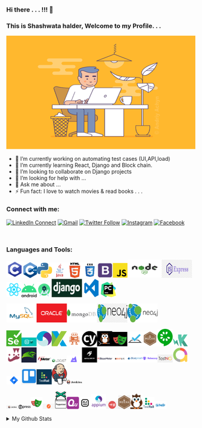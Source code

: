 ### Hi there . . . !!! 👋

### This is Shashwata halder, Welcome to my Profile. . .
<!-- <img src="https://github.com/sh-qups/sh-qups/blob/main/images/intro_img/intro_img_1.gif" width=500 height=300 /> -->
<!-- <img src="https://github.com/sh-qups/sh-qups/blob/main/images/intro_img/intro_img_2.gif" width=500 height=300 /> -->
<!-- <img src="https://github.com/sh-qups/sh-qups/blob/main/images/intro_img/intro_img_3.gif" width=500 height=300 /> -->
<img src="https://github.com/sh-qups/sh-qups/blob/main/images/intro_img/intro_img_4.gif" width=500 height=300 />
<!--
**sh-qups/sh-qups** is a ✨ _special_ ✨ repository because its `README.md` (this file) appears on your GitHub profile.
-->

- 🔭 I’m currently working on automating test cases (UI,API,load)
- 🌱 I’m currently learning React, Django and Block chain.
- 👯 I’m looking to collaborate on Django projects
- 🤔 I’m looking for help with ...
- 💬 Ask me about ...
- ⚡ Fun fact: I love to watch movies & read books . . .

### Connect with me:
[![LinkedIn Connect](https://img.shields.io/badge/%20-Connect-black?color=222244&labelColor=000000&logo=linkedin&logoColor=f5f7fe)](https://www.linkedin.com/in/shashwata-halder/)
[![Gmail](https://img.shields.io/badge/%20-Send%20Mail-black?color=222244&labelColor=000000&logo=gmail&logoColor=f5f7fe)](mailto:shashwatahalder01@gmail.com?subject=From%20GitHub&cc=marjan.md@northsouth.edu&body=Howdy!,%20Contacting%20from%20GitHub)
[![Twitter Follow](https://img.shields.io/badge/dynamic/json.svg?color=222244&labelColor=000000&logo=twitter&logoColor=f5f7fe&label=&query=%24[0].followers_count&url=https%3A%2F%2Fcdn.syndication.twimg.com%2Fwidgets%2Ffollowbutton%2Finfo.json%3Fscreen_names%3Drashadtanjim&suffix=%20Followers)](https://twitter.com/shashwata_rk)
[![Instagram](https://img.shields.io/badge/%20-Instagram-black?color=222244&labelColor=000000&logo=instagram&logoColor=ffffff)](https://www.instagram.com/shashwatax001/)
[![Facebook](https://img.shields.io/badge/%20-Facebook-black?color=222244&labelColor=000000&logo=facebook&logoColor=ffffff)](https://www.facebook.com/shashwata.halder)


<br /> 

### Languages and Tools:
<img src="https://github.com/sh-qups/sh-qups/blob/main/images/logo/c.png" width=45 /><img src="https://github.com/sh-qups/sh-qups/blob/main/images/logo/c++.png" width=36 /><img src="https://github.com/sh-qups/sh-qups/blob/main/images/logo/python.png" width=40 /><img src="https://github.com/sh-qups/sh-qups/blob/main/images/logo/java1.png" width=40 /><img src="https://github.com/sh-qups/sh-qups/blob/main/images/logo/html1.png" width=40 /><img src="https://github.com/sh-qups/sh-qups/blob/main/images/logo/css3.png" width=40 /><img src="https://github.com/sh-qups/sh-qups/blob/main/images/logo/bootstrap1.png" width=40 /><img src="https://github.com/sh-qups/sh-qups/blob/main/images/logo/js.png" width=40 /><img src="https://github.com/sh-qups/sh-qups/blob/main/images/logo/nodejs.png" width=90 height=48 /><img src="https://github.com/sh-qups/sh-qups/blob/main/images/logo/Expressjs.png" width=80 height=48 /><img src="https://github.com/sh-qups/sh-qups/blob/main/images/logo/react.png" width=40 /><img src="https://github.com/sh-qups/sh-qups/blob/main/images/logo/android.png" width=40 /><img src="https://github.com/sh-qups/sh-qups/blob/main/images/logo/AndroidStudio.png" width=40 /><img src="https://github.com/sh-qups/sh-qups/blob/main/images/logo/django-logo.png" width=80 height=48 /><img src="https://github.com/sh-qups/sh-qups/blob/main/images/logo/vscode.png" width=50 height=48 /><img src="https://github.com/sh-qups/sh-qups/blob/main/images/logo/pycharm.jfif" width=40 />




<img src="https://github.com/sh-qups/sh-qups/blob/main/images/logo/database/mysql.png" width=80 height=50 /><img src="https://github.com/sh-qups/sh-qups/blob/main/images/logo/database/oracle.png" width=80 height=50 /><img src="https://github.com/sh-qups/sh-qups/blob/main/images/logo/database/MongoDB-Logo.png" width=80 height=50 /><img src="https://github.com/sh-qups/sh-qups/blob/main/images/logo/database/neo4j.png" width=80 height=50 /><img src="https://github.com/sh-qups/sh-qups/blob/main/images/logo/database/neo4j1.png" width=80 height=50/>

<img src="https://github.com/sh-qups/sh-qups/blob/main/images/logo/test%20automation/Selenium_Logo.png" width=40 /><img src="https://github.com/sh-qups/sh-qups/blob/main/images/logo/test%20automation/robotframework.png" width=40 /><img src="https://github.com/sh-qups/sh-qups/blob/main/images/logo/test%20automation/appium-logo.png" width=40 /><img src="https://github.com/sh-qups/sh-qups/blob/main/images/logo/test%20automation/Katalon.png" width=40 /><img src="https://github.com/sh-qups/sh-qups/blob/main/images/logo/test%20automation/webdriver.io.png" width=40 /><img src="https://github.com/sh-qups/sh-qups/blob/main/images/logo/test%20automation/cypress1.png" width=40 /><img src="https://github.com/sh-qups/sh-qups/blob/main/images/logo/test%20automation/nightwatch.png" width=40 /><img src="https://github.com/sh-qups/sh-qups/blob/main/images/logo/test%20automation/playwright.png" width=40 /><img src="https://github.com/sh-qups/sh-qups/blob/main/images/logo/test%20automation/testcafe.png" width=40 /><img src="https://github.com/sh-qups/sh-qups/blob/main/images/logo/test%20automation/mocha.png" width=40 /><img src="https://github.com/sh-qups/sh-qups/blob/main/images/logo/test%20automation/cucumber.png" width=40 /><img src="https://github.com/sh-qups/sh-qups/blob/main/images/logo/test%20automation/karma.png" width=40 /><img src="https://github.com/sh-qups/sh-qups/blob/main/images/logo/test%20automation/jest.png" width=40 /><img src="https://github.com/sh-qups/sh-qups/blob/main/images/logo/test%20automation/fluentlenium.jfif" width=40 /><img src="https://github.com/sh-qups/sh-qups/blob/main/images/logo/test%20automation/jmeter.png" width=40 /><img src="https://github.com/sh-qups/sh-qups/blob/main/images/logo/test%20automation/locust.jfif" width=40 /><img src="https://github.com/sh-qups/sh-qups/blob/main/images/logo/test%20automation/k6.png" width=40 /><img src="https://github.com/sh-qups/sh-qups/blob/main/images/logo/test%20automation/artilleryio.jfif" width=40 /><img src="https://github.com/sh-qups/sh-qups/blob/main/images/logo/test%20automation/blazemeter.webp" width=40 /><img src="https://github.com/sh-qups/sh-qups/blob/main/images/logo/test%20automation/burpsuit.png" width=40 /><img src="https://github.com/sh-qups/sh-qups/blob/main/images/logo/test%20automation/blueprism.png" width=40 /><img src="https://github.com/sh-qups/sh-qups/blob/main/images/logo/test%20automation/robocrop.png" width=40 /><img src="https://github.com/sh-qups/sh-qups/blob/main/images/logo/test%20automation/testng.png" width=40 /><img src="https://github.com/sh-qups/sh-qups/blob/main/images/logo/test%20automation/allure.png" width=40 /><img src="https://github.com/sh-qups/sh-qups/blob/main/images/logo/test%20automation/jira.png" width=40 /><img src="https://github.com/sh-qups/sh-qups/blob/main/images/logo/test%20automation/trello1.png" width=40 /><img src="https://github.com/sh-qups/sh-qups/blob/main/images/logo/test%20automation/testrail.png" width=40 /><img src="https://github.com/sh-qups/sh-qups/blob/main/images/logo/test%20automation/jenkins.png" width=40 /><img src="https://github.com/sh-qups/sh-qups/blob/main/images/logo/test%20automation/jenkins1.png" width=40 />



<img src="https://github.com/sh-qups/sh-qups/blob/main/images/logo/test%20automation/Jenkins2.png" width=32 /><img src="https://github.com/sh-qups/sh-qups/blob/main/images/logo/test%20automation/cypress.png" width=32 /><img src="https://github.com/sh-qups/sh-qups/blob/main/images/logo/test%20automation/playwright1.png" width=32 /><img src="https://github.com/sh-qups/sh-qups/blob/main/images/logo/test%20automation/postman.png" width=32 /><img src="https://github.com/sh-qups/sh-qups/blob/main/images/logo/test%20automation/puppeteer.png" width=32 /><img src="https://github.com/sh-qups/sh-qups/blob/main/images/logo/test%20automation/quint.png" width=32 /><img src="https://github.com/sh-qups/sh-qups/blob/main/images/logo/test%20automation/Robot-framework-logo.png" width=32 /><img src="https://github.com/sh-qups/sh-qups/blob/main/images/logo/test%20automation/appium.png" width=40 /><img src="https://github.com/sh-qups/sh-qups/blob/main/images/logo/test%20automation/blazemeter.jpg" width=32 /><img src="https://github.com/sh-qups/sh-qups/blob/main/images/logo/test%20automation/mocha1.png" width=32 /><img src="https://github.com/sh-qups/sh-qups/blob/main/images/logo/test%20automation/nightwatch1.png" width=32 /><img src="https://github.com/sh-qups/sh-qups/blob/main/images/logo/test%20automation/testrail1.png" width=32 /><img src="https://github.com/sh-qups/sh-qups/blob/main/images/logo/test%20automation/trello.png" width=32 />

<!-- <img src="https://github.com/sh-qups/sh-qups/blob/main/images/logo/bootstrap.jfif" width=40 /><img src="https://github.com/sh-qups/sh-qups/blob/main/images/logo/bootstrap.png" width = 40 /> -->
<!-- <img src="https://github.com/sh-qups/sh-qups/blob/main/images/logo/django.png" width=80 height=50 /> -->
<!-- <img src="https://github.com/sh-qups/sh-qups/blob/main/images/logo/codeblocks.png" width=40 /> -->
[comment]: <> (<img src="https://github.com/sh-qups/sh-qups/blob/main/images/logo/css.png" width=32 />)

[comment]: <> (<img src="https://github.com/sh-qups/sh-qups/blob/main/images/logo/html.png" width=32 />)

[comment]: <> (<img src="https://github.com/sh-qups/sh-qups/blob/main/images/logo/java.jpg" width=32 />)

[comment]: <> (<img src="https://github.com/sh-qups/sh-qups/blob/main/images/logo/java.png" width=32 />)

[comment]: <> (<img src="https://github.com/sh-qups/sh-qups/blob/main/images/logo/js1.png" width=32 />)

[comment]: <> (<img src="https://github.com/sh-qups/sh-qups/blob/main/images/logo/python1.png" width=32 />)

<details>
  <summary>My Github Stats</summary>
  <br>
<p align="center">
<img align="center" src="https://github-readme-stats.vercel.app/api?username=sh-qups&&show_icons=true&title_color=2f80ed&icon_color=2f80ed&text_color=ffffff&bg_color=0D1117" alt="Shashwata's Github Stats" alt="Shashwata's Github Status" />
</p>


</details>



